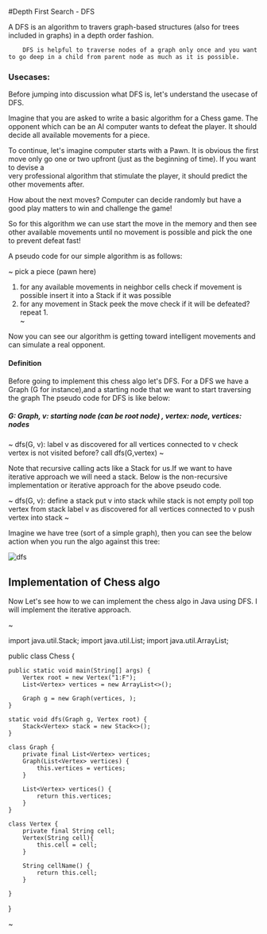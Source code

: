 #Depth First Search - DFS

A DFS is an algorithm to travers graph-based structures (also for trees included in graphs)
in a depth order fashion. 

```
    DFS is helpful to traverse nodes of a graph only once and you want to go deep in a child from parent node as much as it is possible.
```

### Usecases:

Before jumping into discussion what DFS is, let's understand the usecase of DFS.

Imagine that you are asked to write a basic algorithm for a Chess game. The opponent which can 
be an AI computer wants to defeat the player. It should decide all available movements for a piece.

To continue, let's imagine computer starts with a Pawn. It is obvious the first move 
only go one or two upfront (just as the beginning of time). If you want to devise a  
very professional algorithm that stimulate the player, it should predict the other movements after.
 
How about the next moves? Computer can decide randomly but have a good play matters to win and challenge the game!

So for this algorithm we can use start the move in the memory and then see other available movements
until no movement is possible and pick the one to prevent defeat fast!

A pseudo code for our simple algorithm is as follows:

~
pick a piece (pawn here)
1. for any available movements in neighbor cells
    check if movement is possible
    insert it into a Stack if it was possible
2. for any movement in Stack
    peek the move
    check if it will be defeated?
    repeat 1.      
~
 

Now you can see our algorithm is getting toward intelligent movements and can simulate a real opponent.


#### Definition      

Before going to implement this chess algo let's DFS.
For a DFS we have a Graph (G for instance),and a starting node that we want to start traversing the graph 
The pseudo code for DFS is like below:

##### G: Graph, v: starting node (can be root node) , vertex: node, vertices: nodes
 
~
dfs(G, v):
    label v as discovered
    for all vertices connected to v
        check vertex is not visited before?
            call dfs(G,vertex)
~ 

Note that recursive calling acts like a Stack for us.If we want to have iterative approach we will need a stack.
Below is the non-recursive implementation or iterative approach for the above pseudo code.

 
~
dfs(G, v):
    define a stack 
    put v into stack
    while stack is not empty
        poll top vertex from stack
        label v as discovered
        for all vertices connected to v
            push vertex into stack
~ 

Imagine we have tree (sort of a simple graph), then you can see the below action when you run the algo against this tree:  

![dfs](data/archive/structures/assets/dfs.gif)
      
## Implementation of Chess algo     

Now Let's see how to we can implement the chess algo in Java using DFS.
I will implement the iterative approach.
 
~

import java.util.Stack;
import java.util.List;
import java.util.ArrayList;

public class Chess { 

    public static void main(String[] args) {
        Vertex root = new Vertex("1:F");
        List<Vertex> vertices = new ArrayList<>();
        
        Graph g = new Graph(vertices, );
    }
    
    static void dfs(Graph g, Vertex root) {
        Stack<Vertex> stack = new Stack<>();
    }
    
    class Graph {
        private final List<Vertex> vertices;
        Graph(List<Vertex> vertices) {
            this.vertices = vertices;
        }
        
        List<Vertex> vertices() {
            return this.vertices;
        }
    }
    
    class Vertex {
        private final String cell;
        Vertex(String cell){
            this.cell = cell;
        }
        
        String cellName() {
            return this.cell;
        }
        
    }
}


~
 
 

